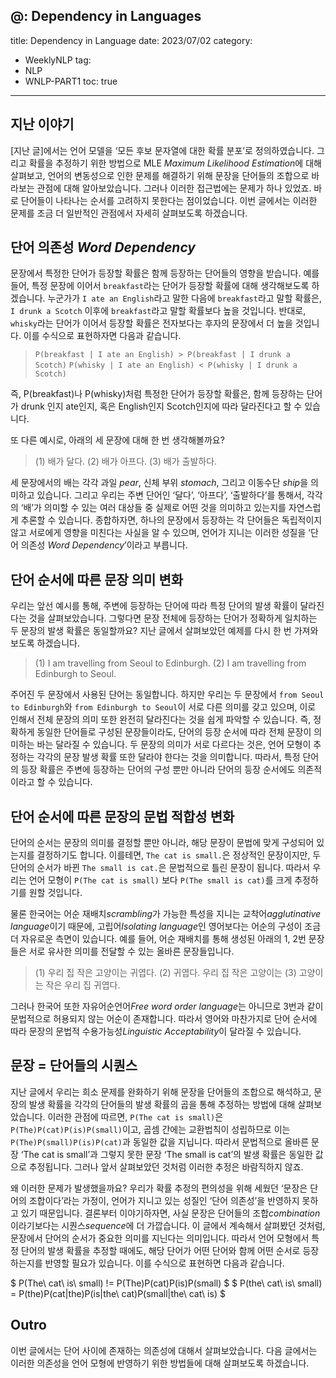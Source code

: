 @: Dependency in Languages
---
title: Dependency in Language
date: 2023/07/02
category:
- WeeklyNLP
tag:
- NLP
- WNLP-PART1
toc: true
---

## 지난 이야기


[지난 글]에서는 언어 모델을 ‘모든 후보 문자열에 대한 확률 분포’로 정의하였습니다. 그리고 확률을 추정하기 위한 방법으로 MLE *Maximum Likelihood Estimation*에 대해 살펴보고, 언어의 변동성으로 인한 문제를 해결하기 위해 문장을 단어들의 조합으로 바라보는 관점에 대해 알아보았습니다. 그러나 이러한 접근법에는 문제가 하나 있었죠. 바로 단어들이 나타나는 순서를 고려하지 못한다는 점이었습니다. 이번 글에서는 이러한 문제를 조금 더 일반적인 관점에서 자세히 살펴보도록 하겠습니다.

## 단어 의존성 *Word Dependency*

문장에서 특정한 단어가 등장할 확률은 함께 등장하는 단어들의 영향을 받습니다. 예를 들어, 특정 문장에 이어서 `breakfast`라는 단어가 등장할 확률에 대해 생각해보도록 하겠습니다. 누군가가 `I ate an English`라고 말한 다음에 `breakfast`라고 말할 확률은, `I drunk a Scotch` 이후에 `breakfast`라고 말할 확률보다 높을 것입니다. 반대로, `whisky`라는 단어가 이어서 등장할 확률은 전자보다는 후자의 문장에서 더 높을 것입니다. 이를 수식으로 표현하자면 다음과 같습니다.

> `P(breakfast | I ate an English) > P(breakfast | I drunk a Scotch)`
> `P(whisky | I ate an English) < P(whisky | I drunk a Scotch)`

즉, P(breakfast)나 P(whisky)처럼 특정한 단어가 등장할 확률은, 함께 등장하는 단어가 drunk 인지 ate인지, 혹은 English인지 Scotch인지에 따라 달라진다고 할 수 있습니다.

또 다른 예시로, 아래의 세 문장에 대해 한 번 생각해볼까요?

> (1) 배가 달다.
> (2) 배가 아프다.
> (3) 배가 출발하다.

세 문장에서의 배는 각각 과일 *pear*, 신체 부위 *stomach*, 그리고 이동수단 *ship*을 의미하고 있습니다. 그리고 우리는 주변 단어인 ‘달다’, ‘아프다’, ‘출발하다’를 통해서, 각각의 ‘배’가 의미할 수 있는 여러 대상들 중 실제로 어떤 것을 의미하고 있는지를 자연스럽게 추론할 수 있습니다. 종합하자면, 하나의 문장에서 등장하는 각 단어들은 독립적이지 않고 서로에게 영향을 미친다는 사실을 알 수 있으며, 언어가 지니는 이러한 성질을 ‘단어 의존성 *Word Dependency*’이라고 부릅니다.

## 단어 순서에 따른 문장 의미 변화

우리는 앞선 예시를 통해, 주변에 등장하는 단어에 따라 특정 단어의 발생 확률이 달라진다는 것을 살펴보았습니다. 그렇다면 문장 전체에 등장하는 단어가 정확하게 일치하는 두 문장의 발생 확률은 동일할까요? 지난 글에서 살펴보았던 예제를 다시 한 번 가져와보도록 하겠습니다.

> (1) I am travelling from Seoul to Edinburgh.
> (2) I am travelling from Edinburgh to Seoul.

주어진 두 문장에서 사용된 단어는 동일합니다. 하지만 우리는 두 문장에서 `from Seoul to Edinburgh`와 `from Edinburgh to Seoul`이 서로 다른 의미를 갖고 있으며, 이로 인해서 전체 문장의 의미 또한 완전히 달라진다는 것을 쉽게 파악할 수 있습니다. 즉, 정확하게 동일한 단어들로 구성된 문장들이라도, 단어의 등장 순서에 따라 전체 문장이 의미하는 바는 달라질 수 있습니다. 두 문장의 의미가 서로 다르다는 것은, 언어 모형이 추정하는 각각의 문장 발생 확률 또한 달라야 한다는 것을 의미합니다. 따라서, 특정 단어의 등장 확률은 주변에 등장하는 단어의 구성 뿐만 아니라 단어의 등장 순서에도 의존적이라고 할 수 있습니다.

## 단어 순서에 따른 문장의 문법 적합성 변화

단어의 순서는 문장의 의미를 결정할 뿐만 아니라, 해당 문장이 문법에 맞게 구성되어 있는지를 결정하기도 합니다. 이를테면, `The cat is small.`은 정상적인 문장이지만, 두 단어의 순서가 바뀐 `The small is cat.`은 문법적으로 틀린 문장이 됩니다. 따라서 우리는 언어 모형이 `P(The cat is small)` 보다 `P(The small is cat)`를 크게 추정하기를 원할 것입니다.

물론 한국어는 어순 재배치*scrambling*가 가능한 특성을 지니는 교착어*agglutinative language*이기 때문에, 고립어*Isolating language*인 영어보다는 어순의 구성이 조금 더 자유로운 측면이 있습니다. 예를 들어, 어순 재배치를 통해 생성된 아래의 1, 2번 문장들은 서로 유사한 의미를 전달할 수 있는 올바른 문장들입니다.

> (1) 우리 집 작은 고양이는 귀엽다.
> (2) 귀엽다. 우리 집 작은 고양이는
> (3) 고양이는 작은 우리 집 귀엽다.

그러나 한국어 또한 자유어순언어*Free word order language*는 아니므로 3번과 같이 문법적으로 허용되지 않는 어순이 존재합니다. 따라서 영어와 마찬가지로 단어 순서에 따라 문장의 문법적 수용가능성*Linguistic Acceptability*이 달라질 수 있습니다.

## 문장 = 단어들의 시퀀스

지난 글에서 우리는 희소 문제를 완화하기 위해 문장을 단어들의 조합으로 해석하고, 문장의 발생 확률을 각각의 단어들의 발생 확률의 곱을 통해 추정하는 방법에 대해 살펴보았습니다. 이러한 관점에 따르면, `P(The cat is small)`은 `P(The)P(cat)P(is)P(small)`이고, 곱셈 간에는 교환법칙이 성립하므로 이는 `P(The)P(small)P(is)P(cat)`과 동일한 값을 지닙니다. 따라서 문법적으로 올바른 문장 ‘The cat is small’과 그렇지 못한 문장 ‘The small is cat’의 발생 확률은 동일한 값으로 추정됩니다. 그러나 앞서 살펴보았던 것처럼 이러한 추정은 바람직하지 않죠.

왜 이러한 문제가 발생했을까요? 우리가 확률 추정의 편의성을 위해 세웠던 ‘문장은 단어의 조합이다’라는 가정이, 언어가 지니고 있는 성질인 ‘단어 의존성’을 반영하지 못하고 있기 때문입니다. 결론부터 이야기하자면, 사실 문장은 단어들의 조합*combination*이라기보다는 시퀀스*sequence*에 더 가깝습니다. 이 글에서 계속해서 살펴봤던 것처럼, 문장에서 단어의 순서가 중요한 의미를 지닌다는 의미입니다. 따라서 언어 모형에서 특정 단어의 발생 확률을 추정할 때에도, 해당 단어가 어떤 단어와 함께 어떤 순서로 등장하는지를 반영할 필요가 있습니다. 이를 수식으로 표현하면 다음과 같습니다.

$ P(The\ cat\ is\ small) != P(The)P(cat)P(is)P(small) $
$ P(the\ cat\ is\ small) = P(the)P(cat|the)P(is|the\ cat)P(small|the\ cat\ is) $

## Outro

이번 글에서는 단어 사이에 존재하는 의존성에 대해서 살펴보았습니다. 다음 글에서는 이러한 의존성을 언어 모형에 반영하기 위한 방법들에 대해 살펴보도록 하겠습니다.